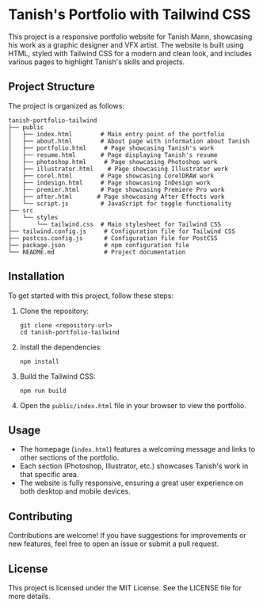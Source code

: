 # Tanish's Portfolio with Tailwind CSS

This project is a responsive portfolio website for Tanish Mann, showcasing his work as a graphic designer and VFX artist. The website is built using HTML, styled with Tailwind CSS for a modern and clean look, and includes various pages to highlight Tanish's skills and projects.

## Project Structure

The project is organized as follows:

```
tanish-portfolio-tailwind
├── public
│   ├── index.html        # Main entry point of the portfolio
│   ├── about.html        # About page with information about Tanish
│   ├── portfolio.html     # Page showcasing Tanish's work
│   ├── resume.html       # Page displaying Tanish's resume
│   ├── photoshop.html     # Page showcasing Photoshop work
│   ├── illustrator.html    # Page showcasing Illustrator work
│   ├── corel.html        # Page showcasing CorelDRAW work
│   ├── indesign.html     # Page showcasing InDesign work
│   ├── premier.html      # Page showcasing Premiere Pro work
│   ├── after.html       # Page showcasing After Effects work
│   └── script.js         # JavaScript for toggle functionality
├── src
│   └── styles
│       └── tailwind.css  # Main stylesheet for Tailwind CSS
├── tailwind.config.js     # Configuration file for Tailwind CSS
├── postcss.config.js      # Configuration file for PostCSS
├── package.json           # npm configuration file
└── README.md              # Project documentation
```

## Installation

To get started with this project, follow these steps:

1. Clone the repository:
   ```
   git clone <repository-url>
   cd tanish-portfolio-tailwind
   ```

2. Install the dependencies:
   ```
   npm install
   ```

3. Build the Tailwind CSS:
   ```
   npm run build
   ```

4. Open the `public/index.html` file in your browser to view the portfolio.

## Usage

- The homepage (`index.html`) features a welcoming message and links to other sections of the portfolio.
- Each section (Photoshop, Illustrator, etc.) showcases Tanish's work in that specific area.
- The website is fully responsive, ensuring a great user experience on both desktop and mobile devices.

## Contributing

Contributions are welcome! If you have suggestions for improvements or new features, feel free to open an issue or submit a pull request.

## License

This project is licensed under the MIT License. See the LICENSE file for more details.
